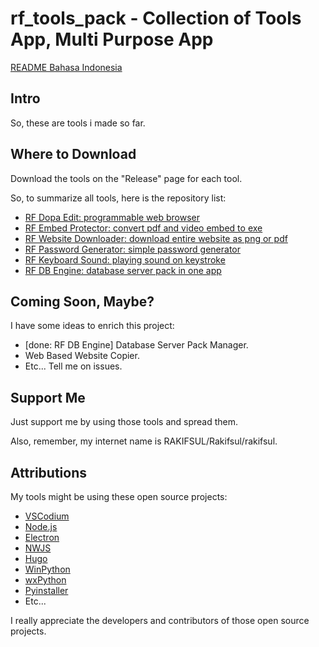 # rf_tools_pack - Collection of Tools App, Multi Purpose App

[README Bahasa Indonesia](https://github.com/rakifsul/rf_tools_pack/blob/main/README_id.md)

## Intro

So, these are tools i made so far.

## Where to Download

Download the tools on the "Release" page for each tool.

So, to summarize all tools, here is the repository list:

-	[RF Dopa Edit: programmable web browser](https://github.com/rakifsul/rf_dopa_edit)
-   [RF Embed Protector: convert pdf and video embed to exe](https://github.com/rakifsul/rf_embed_protector)
-   [RF Website Downloader: download entire website as png or pdf](https://github.com/rakifsul/rf_website_downloader)
-   [RF Password Generator: simple password generator](https://github.com/rakifsul/rf_password_generator)
-   [RF Keyboard Sound: playing sound on keystroke](https://github.com/rakifsul/rf_keyboard_sound)
-	[RF DB Engine: database server pack in one app](https://github.com/rakifsul/rf_db_engine)

## Coming Soon, Maybe?

I have some ideas to enrich this project:

-   [done: RF DB Engine] Database Server Pack Manager.
-   Web Based Website Copier.
-   Etc... Tell me on issues.

## Support Me

Just support me by using those tools and spread them.

Also, remember, my internet name is RAKIFSUL/Rakifsul/rakifsul.

## Attributions

My tools might be using these open source projects:

-   [VSCodium](https://github.com/VSCodium/vscodium)
-   [Node.js](https://github.com/nodejs)
-   [Electron](https://github.com/electron/electron)
-   [NWJS](https://github.com/nwjs/nw.js)
-   [Hugo](https://github.com/gohugoio/hugo)
-   [WinPython](https://github.com/winpython/winpython)
-   [wxPython](https://github.com/wxWidgets/Phoenix)
-   [Pyinstaller](https://github.com/pyinstaller/pyinstaller)
-   Etc...

I really appreciate the developers and contributors of those open source projects.
